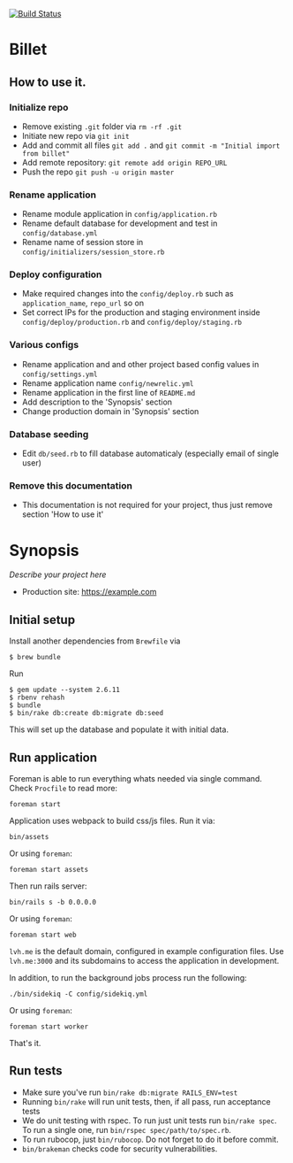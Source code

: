 [![Build Status](https://travis-ci.org/cimon-io/billet.svg?branch=master)](https://travis-ci.org/cimon-io/billet)

# Billet

## How to use it.

### Initialize repo
 - Remove existing `.git` folder via `rm -rf .git`
 - Initiate new repo via `git init`
 - Add and commit all files `git add .` and `git commit -m "Initial import from billet"`
 - Add remote repository: `git remote add origin REPO_URL`
 - Push the repo `git push -u origin master`

### Rename application
 - Rename module application in `config/application.rb`
 - Rename default database for development and test in `config/database.yml`
 - Rename name of session store in `config/initializers/session_store.rb`

### Deploy configuration
 - Make required changes into the `config/deploy.rb` such as `application_name`, `repo_url` so on
 - Set correct IPs for the production and staging environment inside `config/deploy/production.rb` and `config/deploy/staging.rb`

### Various configs
 - Rename application and and other project based config values in `config/settings.yml`
 - Rename application name `config/newrelic.yml`
 - Rename application in the first line of `README.md`
 - Add description to the 'Synopsis' section
 - Change production domain in 'Synopsis' section

### Database seeding
 - Edit `db/seed.rb` to fill database automaticaly (especially email of single user)

### Remove this documentation
 - This documentation is not required for your project, thus just remove section 'How to use it'

# Synopsis
*Describe your project here*

* Production site: https://example.com

## Initial setup

Install another dependencies from `Brewfile` via

```console
$ brew bundle
```

Run

```console
$ gem update --system 2.6.11
$ rbenv rehash
$ bundle
$ bin/rake db:create db:migrate db:seed
```

This will set up the database and populate it with initial data.

## Run application

Foreman is able to run everything whats needed via single command. Check `Procfile` to read more:

```console
foreman start
```

Application uses webpack to build css/js files. Run it via:

```console
bin/assets
```

Or using `foreman`:

```console
foreman start assets
```

Then run rails server:

```console
bin/rails s -b 0.0.0.0
```

Or using `foreman`:

```console
foreman start web
```

`lvh.me` is the default domain, configured in example
configuration files. Use `lvh.me:3000` and its subdomains
to access the application in development.

In addition, to run the background jobs process run the following:

```console
./bin/sidekiq -C config/sidekiq.yml
```

Or using `foreman`:

```console
foreman start worker
```

That's it.

## Run tests

* Make sure you've run `bin/rake db:migrate RAILS_ENV=test`
* Running `bin/rake` will run unit tests, then, if all pass, run acceptance
  tests
* We do unit testing with rspec. To run just unit tests run `bin/rake spec`.
  To run a single one, run `bin/rspec spec/path/to/spec.rb`.
* To run rubocop, just `bin/rubocop`. Do not forget to do it before commit.
* `bin/brakeman` checks code for security vulnerabilities.
